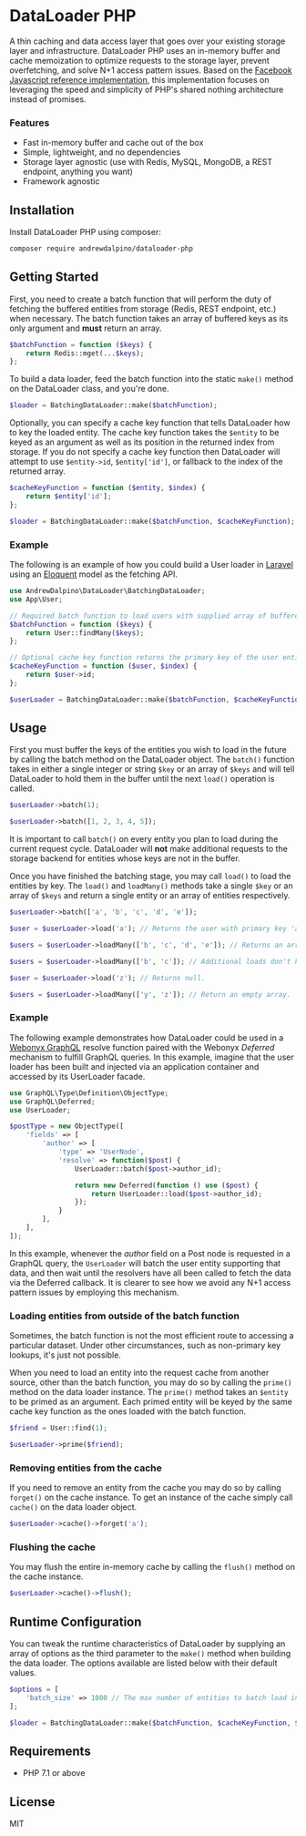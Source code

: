 # DataLoader PHP
A thin caching and data access layer that goes over your existing storage layer and infrastructure. DataLoader PHP uses an in-memory buffer and cache memoization to optimize requests to the storage layer, prevent overfetching, and solve N+1 access pattern issues. Based on the [Facebook Javascript reference implementation](https://github.com/facebook/dataloader), this implementation focuses on leveraging the speed and simplicity of PHP's shared nothing architecture instead of promises.

### Features
- Fast in-memory buffer and cache out of the box
- Simple, lightweight, and no dependencies
- Storage layer agnostic (use with Redis, MySQL, MongoDB, a REST endpoint, anything you want)
- Framework agnostic

## Installation
Install DataLoader PHP using composer:
```sh
composer require andrewdalpino/dataloader-php
```

## Getting Started
First, you need to create a batch function that will perform the duty of fetching the buffered entities from storage (Redis, REST endpoint, etc.) when necessary. The batch function takes an array of buffered keys as its only argument and **must** return an array.

```php
$batchFunction = function ($keys) {
    return Redis::mget(...$keys);
};
```

To build a data loader, feed the batch function into the static `make()` method on the DataLoader class, and you're done.

```php
$loader = BatchingDataLoader::make($batchFunction);
```

Optionally, you can specify a cache key function that tells DataLoader how to key the loaded entity. The cache key function takes the `$entity` to be keyed as an argument as well as its position in the returned index from storage. If you do not specify a cache key function then DataLoader will attempt to use `$entity->id`, `$entity['id']`, or fallback to the index of the returned array.

```php
$cacheKeyFunction = function ($entity, $index) {
    return $entity['id'];
};

$loader = BatchingDataLoader::make($batchFunction, $cacheKeyFunction);
```

### Example
The following is an example of how you could build a User loader in [Laravel](https://laravel.com/) using an  [Eloquent](https://laravel.com/docs/5.5/eloquent) model as the fetching API.

```php
use AndrewDalpino\DataLoader\BatchingDataLoader;
use App\User;

// Required batch function to load users with supplied array of buffered $keys.
$batchFunction = function ($keys) {
    return User::findMany($keys);
};

// Optional cache key function returns the primary key of the user entity.
$cacheKeyFunction = function ($user, $index) {
    return $user->id;
};

$userLoader = BatchingDataLoader::make($batchFunction, $cacheKeyFunction);
```

## Usage
First you must buffer the keys of the entities you wish to load in the future by calling the batch method on the DataLoader object. The `batch()` function takes in either a single integer or string `$key` or an array of `$keys` and will tell DataLoader to hold them in the buffer until the next `load()` operation is called.

```php
$userLoader->batch(1);

$userLoader->batch([1, 2, 3, 4, 5]);
```

It is important to call `batch()` on every entity you plan to load during the current request cycle. DataLoader will **not** make additional requests to the storage backend for entities whose keys are not in the buffer.

Once you have finished the batching stage, you may call `load()` to load the entities by key. The `load()` and `loadMany()` methods take a single `$key` or an array of `$keys` and return a single entity or an array of entities respectively.

```php
$userLoader->batch(['a', 'b', 'c', 'd', 'e']);

$user = $userLoader->load('a'); // Returns the user with primary key 'a'.

$users = $userLoader->loadMany(['b', 'c', 'd', 'e']); // Returns an array of users.

$users = $userLoader->loadMany(['b', 'c']); // Additional loads don't hit the database.

$user = $userLoader->load('z'); // Returns null.

$users = $userLoader->loadMany(['y', 'z']); // Return an empty array.
```

### Example
The following example demonstrates how DataLoader could be used in a [Webonyx GraphQL](https://github.com/webonyx/graphql-php) resolve function paired with the Webonyx *Deferred* mechanism to fulfill GraphQL queries. In this example, imagine that the user loader has been built and injected via an application container and accessed by its UserLoader facade.

```php
use GraphQL\Type\Definition\ObjectType;
use GraphQL\Deferred;
use UserLoader;

$postType = new ObjectType([
    'fields' => [
        'author' => [
            'type' => 'UserNode',
            'resolve' => function($post) {
                UserLoader::batch($post->author_id);

                return new Deferred(function () use ($post) {
                    return UserLoader::load($post->author_id);
                });
            }
        ],
    ],
]);
```

In this example, whenever the *author* field on a Post node is requested in a GraphQL query, the `UserLoader` will batch the user entity supporting that data, and then wait until the resolvers have all been called to fetch the data via the Deferred callback. It is clearer to see how we avoid any N+1 access pattern issues by employing this mechanism.

### Loading entities from outside of the batch function
Sometimes, the batch function is not the most efficient route to accessing a particular dataset. Under other circumstances, such as non-primary key lookups, it's just not possible.

When you need to load an entity into the request cache from another source, other than the batch function, you may do so by calling the `prime()` method on the data loader instance. The `prime()` method takes an `$entity` to be primed as an argument. Each primed entity will be keyed by the same cache key function as the ones loaded with the batch function.

```php
$friend = User::find(1);

$userLoader->prime($friend);
```

### Removing entities from the cache
If you need to remove an entity from the cache you may do so by calling `forget()` on the cache instance. To get an instance of the cache simply call `cache()` on the data loader object.

```php
$userLoader->cache()->forget('a');
```

### Flushing the cache
You may flush the entire in-memory cache by calling the `flush()` method on the cache instance.

```php
$userLoader->cache()->flush();
```

## Runtime Configuration
You can tweak the runtime characteristics of DataLoader by supplying an array of options as the third parameter to the `make()` method when building the data loader. The options available are listed below with their default values.

```php
$options = [
    'batch_size' => 1000 // The max number of entities to batch load in a single round trip from storage.
];

$loader = BatchingDataLoader::make($batchFunction, $cacheKeyFunction, $options);
```

## Requirements
- PHP 7.1 or above

## License
MIT
